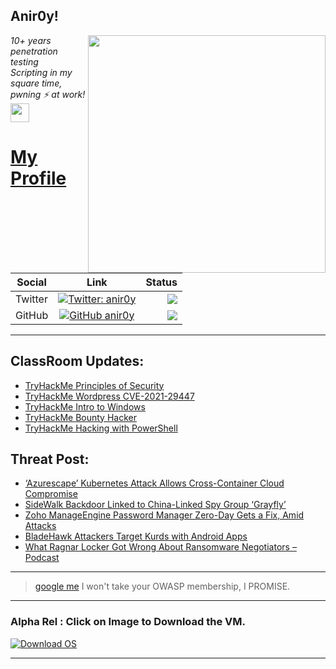 <h2>Anir0y!</h2>
<img align='right' src="https://github-readme-stats.vercel.app/api?username=anir0y&show_icons=true&theme=dark" width="380">
<p><em>10+ years penetration testing<br>
  Scripting in my square time, pwning ⚡ at work!<img src="https://media.giphy.com/media/WUlplcMpOCEmTGBtBW/giphy.gif" width="30"> 
</em></p>



# [My Profile](https://anir0y.in/refer=githubreadme)

| Social   |      Link      | Status|
|----------|:-------------:|--:|
| Twitter |  [![Twitter: anir0y](https://img.shields.io/twitter/follow/anir0y?label=Follow%20me&style=plastic)](https://twitter.com/anir0y)| ![](https://img.shields.io/badge/Status-Online-blue)|
| GitHub |    [![GitHub anir0y](https://img.shields.io/github/followers/anir0y?label=Fork%20me&style=plastic)](https://github.com/anir0y)   | ![](https://img.shields.io/badge/Status-Online-blue)|


---

## ClassRoom Updates:

<!-- CLASS:START -->
- [TryHackMe Principles of Security](https://classroom.anir0y.in/post/tryhackme-principlesofsecurity/)
- [TryHackMe Wordpress CVE-2021-29447](https://classroom.anir0y.in/post/tryhackme-wordpresscve202129447/)
- [TryHackMe Intro to Windows](https://classroom.anir0y.in/post/tryhackme-intro2winold/)
- [TryHackMe Bounty Hacker](https://classroom.anir0y.in/post/tryhackme-cowboyhacker/)
- [TryHackMe Hacking with PowerShell](https://classroom.anir0y.in/post/tryhackme-powershell/)
<!-- CLASS:END -->

## Threat Post:

<!-- THREAT:START -->
- [‘Azurescape’ Kubernetes Attack Allows Cross-Container Cloud Compromise](https://threatpost.com/azurescape-kubernetes-attack-container-cloud-compromise/169319/)
- [SideWalk Backdoor Linked to China-Linked Spy Group ‘Grayfly’](https://threatpost.com/sidewalk-backdoor-china-espionage-grayfly/169310/)
- [Zoho ManageEngine Password Manager Zero-Day Gets a Fix, Amid Attacks](https://threatpost.com/zoho-password-manager-zero-day-attack/169303/)
- [BladeHawk Attackers Target Kurds with Android Apps](https://threatpost.com/bladehawk-attackers-kurds-android/169300/)
- [What Ragnar Locker Got Wrong About Ransomware Negotiators – Podcast](https://threatpost.com/ragnar-locker-ransomware-negotiators/169292/)
<!-- THREAT:END -->
---


> [google me](https://google.com/search?q=@anir0y) I won't take your OWASP membership, I PROMISE. 

---
### Alpha Rel : Click on Image to Download the VM.
[![Download OS](https://i.imgur.com/4RUjCIA.png)](https://sourceforge.net/projects/classroom-os/files/latest/download)

---

